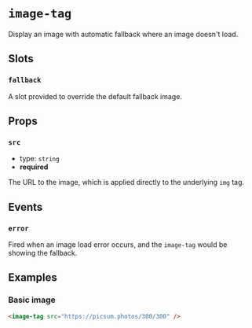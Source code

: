 # `image-tag`

Display an image with automatic fallback where an image doesn't load.

## Slots

### `fallback`

A slot provided to override the default fallback image.

## Props

### `src`

- type: `string`
- **required**

The URL to the image, which is applied directly to the underlying `img` tag.

## Events

### `error`

Fired when an image load error occurs, and the `image-tag` would be showing the fallback.

## Examples

### Basic image

```html
<image-tag src="https://picsum.photos/300/300" />
```
